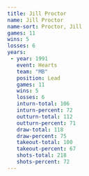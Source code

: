 ```yaml
---
title: Jill Proctor
name: Jill Proctor
name-sort: Proctor, Jill
games: 11
wins: 5
losses: 6
years:
 - year: 1991
   event: Hearts
   team: "MB"
   position: Lead
   games: 11
   wins: 5
   losses: 6
   inturn-total: 106
   inturn-percent: 72
   outturn-total: 112
   outturn-percent: 71
   draw-total: 118
   draw-percent: 75
   takeout-total: 100
   takeout-percent: 67
   shots-total: 218
   shots-percent: 72
---
```

